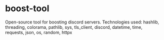# boost-tool
Open-source tool for boosting discord servers. Technologies used: hashlib, threading, colorama, pathlib, sys, tls_client, discord, datetime, time, requests, json, os, random, httpx
